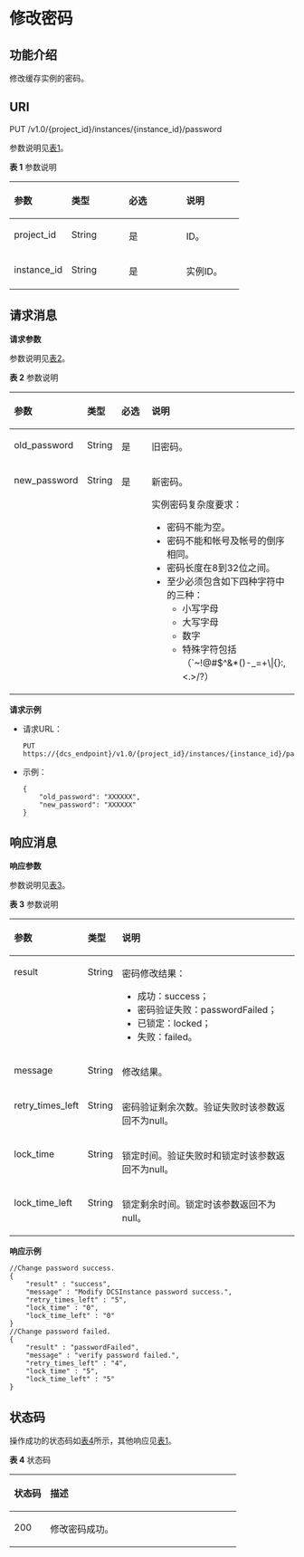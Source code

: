 # 修改密码<a name="ZH-CN_TOPIC_0166889642"></a>

## 功能介绍<a name="section624561415814"></a>

修改缓存实例的密码。

## **URI**<a name="section10627123311133"></a>

PUT /v1.0/\{project\_id\}/instances/\{instance\_id\}/password

参数说明见[表1](#table1899262913382)。

**表 1**  参数说明

<a name="table1899262913382"></a>
<table><thead align="left"><tr id="row1599115293389"><th class="cellrowborder" valign="top" width="25%" id="mcps1.2.5.1.1"><p id="p15991152913819"><a name="p15991152913819"></a><a name="p15991152913819"></a>参数</p>
</th>
<th class="cellrowborder" valign="top" width="25%" id="mcps1.2.5.1.2"><p id="p129916298387"><a name="p129916298387"></a><a name="p129916298387"></a>类型</p>
</th>
<th class="cellrowborder" valign="top" width="25%" id="mcps1.2.5.1.3"><p id="p13991142913384"><a name="p13991142913384"></a><a name="p13991142913384"></a>必选</p>
</th>
<th class="cellrowborder" valign="top" width="25%" id="mcps1.2.5.1.4"><p id="p1991329193814"><a name="p1991329193814"></a><a name="p1991329193814"></a>说明</p>
</th>
</tr>
</thead>
<tbody><tr id="row11992929163813"><td class="cellrowborder" valign="top" width="25%" headers="mcps1.2.5.1.1 "><p id="p159911329153817"><a name="p159911329153817"></a><a name="p159911329153817"></a>project_id</p>
</td>
<td class="cellrowborder" valign="top" width="25%" headers="mcps1.2.5.1.2 "><p id="p18992192943819"><a name="p18992192943819"></a><a name="p18992192943819"></a>String</p>
</td>
<td class="cellrowborder" valign="top" width="25%" headers="mcps1.2.5.1.3 "><p id="p9992172933814"><a name="p9992172933814"></a><a name="p9992172933814"></a>是</p>
</td>
<td class="cellrowborder" valign="top" width="25%" headers="mcps1.2.5.1.4 "><p id="p20992829103811"><a name="p20992829103811"></a><a name="p20992829103811"></a>ID。</p>
</td>
</tr>
<tr id="row17992929193810"><td class="cellrowborder" valign="top" width="25%" headers="mcps1.2.5.1.1 "><p id="p1899282919384"><a name="p1899282919384"></a><a name="p1899282919384"></a>instance_id</p>
</td>
<td class="cellrowborder" valign="top" width="25%" headers="mcps1.2.5.1.2 "><p id="p15992229153810"><a name="p15992229153810"></a><a name="p15992229153810"></a>String</p>
</td>
<td class="cellrowborder" valign="top" width="25%" headers="mcps1.2.5.1.3 "><p id="p199921129133818"><a name="p199921129133818"></a><a name="p199921129133818"></a>是</p>
</td>
<td class="cellrowborder" valign="top" width="25%" headers="mcps1.2.5.1.4 "><p id="p199212910384"><a name="p199212910384"></a><a name="p199212910384"></a>实例ID。</p>
</td>
</tr>
</tbody>
</table>

## **请求消息**<a name="section17412144620133"></a>

**请求参数**

参数说明见[表2](#table153111335113816)。

**表 2**  参数说明

<a name="table153111335113816"></a>
<table><thead align="left"><tr id="row73117359383"><th class="cellrowborder" valign="top" width="19%" id="mcps1.2.5.1.1"><p id="p1031043517387"><a name="p1031043517387"></a><a name="p1031043517387"></a>参数</p>
</th>
<th class="cellrowborder" valign="top" width="11%" id="mcps1.2.5.1.2"><p id="p19310113593814"><a name="p19310113593814"></a><a name="p19310113593814"></a>类型</p>
</th>
<th class="cellrowborder" valign="top" width="12%" id="mcps1.2.5.1.3"><p id="p93101035183813"><a name="p93101035183813"></a><a name="p93101035183813"></a>必选</p>
</th>
<th class="cellrowborder" valign="top" width="57.99999999999999%" id="mcps1.2.5.1.4"><p id="p173101235153817"><a name="p173101235153817"></a><a name="p173101235153817"></a>说明</p>
</th>
</tr>
</thead>
<tbody><tr id="row1631133513386"><td class="cellrowborder" valign="top" width="19%" headers="mcps1.2.5.1.1 "><p id="p15311153513819"><a name="p15311153513819"></a><a name="p15311153513819"></a>old_password</p>
</td>
<td class="cellrowborder" valign="top" width="11%" headers="mcps1.2.5.1.2 "><p id="p83117356388"><a name="p83117356388"></a><a name="p83117356388"></a>String</p>
</td>
<td class="cellrowborder" valign="top" width="12%" headers="mcps1.2.5.1.3 "><p id="p14311153513817"><a name="p14311153513817"></a><a name="p14311153513817"></a>是</p>
</td>
<td class="cellrowborder" valign="top" width="57.99999999999999%" headers="mcps1.2.5.1.4 "><p id="p93111435193817"><a name="p93111435193817"></a><a name="p93111435193817"></a>旧密码。</p>
</td>
</tr>
<tr id="row1231173523817"><td class="cellrowborder" valign="top" width="19%" headers="mcps1.2.5.1.1 "><p id="p163111355384"><a name="p163111355384"></a><a name="p163111355384"></a>new_password</p>
</td>
<td class="cellrowborder" valign="top" width="11%" headers="mcps1.2.5.1.2 "><p id="p11311153518384"><a name="p11311153518384"></a><a name="p11311153518384"></a>String</p>
</td>
<td class="cellrowborder" valign="top" width="12%" headers="mcps1.2.5.1.3 "><p id="p53111335163815"><a name="p53111335163815"></a><a name="p53111335163815"></a>是</p>
</td>
<td class="cellrowborder" valign="top" width="57.99999999999999%" headers="mcps1.2.5.1.4 "><p id="p1151217611544"><a name="p1151217611544"></a><a name="p1151217611544"></a>新密码。</p>
<p id="p142316116477"><a name="p142316116477"></a><a name="p142316116477"></a>实例密码复杂度要求：</p>
<a name="ul12231151134714"></a><a name="ul12231151134714"></a><ul id="ul12231151134714"><li>密码不能为空。</li><li>密码不能和帐号及帐号的倒序相同。</li><li>密码长度在8到32位之间。</li><li>至少必须包含如下四种字符中的三种：<a name="ul923141104715"></a><a name="ul923141104715"></a><ul id="ul923141104715"><li>小写字母</li><li>大写字母</li><li>数字</li><li>特殊字符包括（`~!@#$^&amp;*()-_=+\|{}:,&lt;.&gt;/?）</li></ul>
</li></ul>
</td>
</tr>
</tbody>
</table>

**请求示例**

-   请求URL：

    ```
    PUT https://{dcs_endpoint}/v1.0/{project_id}/instances/{instance_id}/password
    ```


-   示例：

    ```
    {
        "old_password": "XXXXXX",
        "new_password": "XXXXXX"
    }
    ```


## **响应消息**<a name="section1417213312142"></a>

**响应参数**

参数说明见[表3](#table1861319576383)。

**表 3**  参数说明

<a name="table1861319576383"></a>
<table><thead align="left"><tr id="row1961225712388"><th class="cellrowborder" valign="top" width="25%" id="mcps1.2.4.1.1"><p id="p136126577389"><a name="p136126577389"></a><a name="p136126577389"></a>参数</p>
</th>
<th class="cellrowborder" valign="top" width="12%" id="mcps1.2.4.1.2"><p id="p76121757113816"><a name="p76121757113816"></a><a name="p76121757113816"></a>类型</p>
</th>
<th class="cellrowborder" valign="top" width="63%" id="mcps1.2.4.1.3"><p id="p26121157123820"><a name="p26121157123820"></a><a name="p26121157123820"></a>说明</p>
</th>
</tr>
</thead>
<tbody><tr id="row166121557203812"><td class="cellrowborder" valign="top" width="25%" headers="mcps1.2.4.1.1 "><p id="p661215713816"><a name="p661215713816"></a><a name="p661215713816"></a>result</p>
</td>
<td class="cellrowborder" valign="top" width="12%" headers="mcps1.2.4.1.2 "><p id="p1361217571386"><a name="p1361217571386"></a><a name="p1361217571386"></a>String</p>
</td>
<td class="cellrowborder" valign="top" width="63%" headers="mcps1.2.4.1.3 "><p id="p161215718387"><a name="p161215718387"></a><a name="p161215718387"></a>密码修改结果：</p>
<a name="ul961213577385"></a><a name="ul961213577385"></a><ul id="ul961213577385"><li>成功：success；</li><li>密码验证失败：passwordFailed；</li><li>已锁定：locked；</li><li>失败：failed。</li></ul>
</td>
</tr>
<tr id="row11613175783810"><td class="cellrowborder" valign="top" width="25%" headers="mcps1.2.4.1.1 "><p id="p1661215710381"><a name="p1661215710381"></a><a name="p1661215710381"></a>message</p>
</td>
<td class="cellrowborder" valign="top" width="12%" headers="mcps1.2.4.1.2 "><p id="p20613957153810"><a name="p20613957153810"></a><a name="p20613957153810"></a>String</p>
</td>
<td class="cellrowborder" valign="top" width="63%" headers="mcps1.2.4.1.3 "><p id="p13613165713818"><a name="p13613165713818"></a><a name="p13613165713818"></a>修改结果。</p>
</td>
</tr>
<tr id="row1861345773818"><td class="cellrowborder" valign="top" width="25%" headers="mcps1.2.4.1.1 "><p id="p146132571380"><a name="p146132571380"></a><a name="p146132571380"></a>retry_times_left</p>
</td>
<td class="cellrowborder" valign="top" width="12%" headers="mcps1.2.4.1.2 "><p id="p1693410516476"><a name="p1693410516476"></a><a name="p1693410516476"></a>String</p>
</td>
<td class="cellrowborder" valign="top" width="63%" headers="mcps1.2.4.1.3 "><p id="p36131657153819"><a name="p36131657153819"></a><a name="p36131657153819"></a>密码验证剩余次数。验证失败时该参数返回不为null。</p>
</td>
</tr>
<tr id="row156131057123818"><td class="cellrowborder" valign="top" width="25%" headers="mcps1.2.4.1.1 "><p id="p156132057163817"><a name="p156132057163817"></a><a name="p156132057163817"></a>lock_time</p>
</td>
<td class="cellrowborder" valign="top" width="12%" headers="mcps1.2.4.1.2 "><p id="p1393235114720"><a name="p1393235114720"></a><a name="p1393235114720"></a>String</p>
</td>
<td class="cellrowborder" valign="top" width="63%" headers="mcps1.2.4.1.3 "><p id="p261395712388"><a name="p261395712388"></a><a name="p261395712388"></a>锁定时间。验证失败时和锁定时该参数返回不为null。</p>
</td>
</tr>
<tr id="row1961385710387"><td class="cellrowborder" valign="top" width="25%" headers="mcps1.2.4.1.1 "><p id="p1961345733810"><a name="p1961345733810"></a><a name="p1961345733810"></a>lock_time_left</p>
</td>
<td class="cellrowborder" valign="top" width="12%" headers="mcps1.2.4.1.2 "><p id="p8927551114720"><a name="p8927551114720"></a><a name="p8927551114720"></a>String</p>
</td>
<td class="cellrowborder" valign="top" width="63%" headers="mcps1.2.4.1.3 "><p id="p13613105783815"><a name="p13613105783815"></a><a name="p13613105783815"></a>锁定剩余时间。锁定时该参数返回不为null。</p>
</td>
</tr>
</tbody>
</table>

**响应示例**

```
//Change password success.
{
    "result" : "success",
    "message" : "Modify DCSInstance password success.",
    "retry_times_left" : "5",
    "lock_time" : "0",
    "lock_time_left" : "0"
}
//Change password failed.
{
    "result" : "passwordFailed",
    "message" : "verify password failed.",
    "retry_times_left" : "4",
    "lock_time" : "5",
    "lock_time_left" : "5"
}
```

## **状态码**<a name="section4860101417132"></a>

操作成功的状态码如[表4](#table486141410130)所示，其他响应见[表1](状态码.md#table5210141351517)。

**表 4**  状态码

<a name="table486141410130"></a>
<table><thead align="left"><tr id="row18616141139"><th class="cellrowborder" valign="top" width="15.98%" id="mcps1.2.3.1.1"><p id="p1986191418133"><a name="p1986191418133"></a><a name="p1986191418133"></a>状态码</p>
</th>
<th class="cellrowborder" valign="top" width="84.02%" id="mcps1.2.3.1.2"><p id="p18861111415138"><a name="p18861111415138"></a><a name="p18861111415138"></a>描述</p>
</th>
</tr>
</thead>
<tbody><tr id="row786131451312"><td class="cellrowborder" valign="top" width="15.98%" headers="mcps1.2.3.1.1 "><p id="p6861114181311"><a name="p6861114181311"></a><a name="p6861114181311"></a>200</p>
</td>
<td class="cellrowborder" valign="top" width="84.02%" headers="mcps1.2.3.1.2 "><p id="p48619143136"><a name="p48619143136"></a><a name="p48619143136"></a>修改密码成功。</p>
</td>
</tr>
</tbody>
</table>

